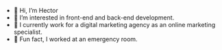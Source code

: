 - 👋 Hi, I’m Hector
- 👀 I’m interested in front-end and back-end development.
- 🌱 I currently work for a digital marketing agency as an online marketing specialist.
- 🐔 Fun fact, I worked at an emergency room.

<!---
hsantos4/hsantos4 is a ✨ special ✨ repository because its `README.md` (this file) appears on your GitHub profile.
You can click the Preview link to take a look at your changes.
--->
